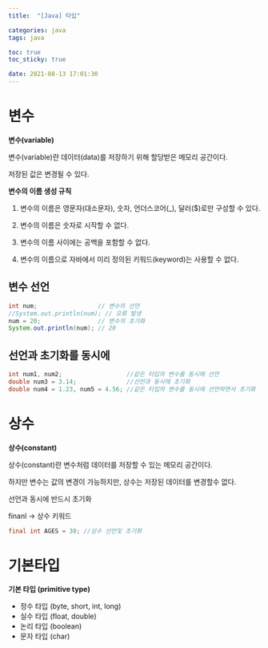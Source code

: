 ```yaml
---
title:  "[Java] 타입"

categories: java
tags: java

toc: true
toc_sticky: true

date: 2021-08-13 17:01:30
---
```


# 변수

**변수(variable)**

변수(variable)란 데이터(data)를 저장하기 위해 할당받은 메모리 공간이다.

저장된 값은 변경될 수 있다.

**변수의 이름 생성 규칙**

1. 변수의 이름은 영문자(대소문자), 숫자, 언더스코어(_), 달러($)로만 구성할 수 있다.

2. 변수의 이름은 숫자로 시작할 수 없다.

3. 변수의 이름 사이에는 공백을 포함할 수 없다.

4. 변수의 이름으로 자바에서 미리 정의된 키워드(keyword)는 사용할 수 없다.

## 변수 선언

```java
int num;                 // 변수의 선언
//System.out.println(num); // 오류 발생
num = 20;                // 변수의 초기화
System.out.println(num); // 20
```

## 선언과 초기화를 동시에

```java
int num1, num2;                  //같은 타입의 변수를 동시에 선언
double num3 = 3.14;              //선언과 동시에 초기화
double num4 = 1.23, num5 = 4.56; //같은 타입의 변수를 동시에 선언하면서 초기화
```

# 상수

**상수(constant)**

상수(constant)란 변수처럼 데이터를 저장할 수 있는 메모리 공간이다.

하지만 변수는 값의 변경이 가능하지만, 상수는 저장된 데이터를 변경할수 없다.

선언과 동시에 반드시 초기화

finanl -> 상수 키워드

```java
final int AGES = 30; //상수 선언및 초기화
```

# 기본타입

**기본 타입 (primitive type)**

- 정수 타입 (byte, short, int, long)
- 실수 타입 (float, double)
- 논리 타입 (boolean)
- 문자 타입 (char)